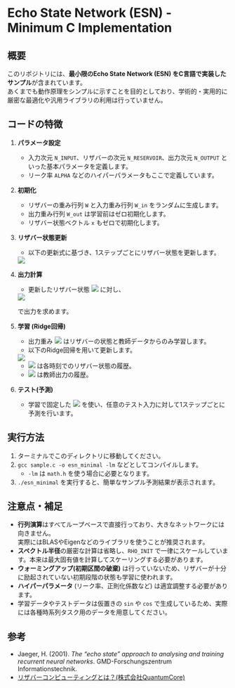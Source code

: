 # Echo State Network (ESN) - Minimum C Implementation

## 概要

このリポジトリには、**最小限のEcho State Network (ESN) をC言語で実装したサンプル**が含まれています。  
あくまでも動作原理をシンプルに示すことを目的としており、学術的・実用的に厳密な最適化や汎用ライブラリの利用は行っていません。

## コードの特徴

1. **パラメータ設定**  
   - 入力次元 `N_INPUT`、リザバーの次元 `N_RESERVOIR`、出力次元 `N_OUTPUT` といった基本パラメータを定義します。  
   - リーク率 `ALPHA` などのハイパーパラメータもここで定義しています。

2. **初期化**  
   - リザバーの重み行列 `W` と入力重み行列 `W_in` をランダムに生成します。  
   - 出力重み行列 `W_out` は学習前はゼロ初期化します。  
   - リザバー状態ベクトル `x` もゼロで初期化します。

3. **リザバー状態更新**  
   - 以下の更新式に基づき、1ステップごとにリザバー状態を更新します。

   <img src="https://latex.codecogs.com/svg.image?\mathbf{x}(t&plus;1)=(1-\alpha)\,\mathbf{x}(t)\;&plus;\;\alpha\,\tanh\!\bigl(\mathbf{W}_{\text{in}}\mathbf{u}(t)\;&plus;\;\mathbf{W}\,\mathbf{x}(t)\bigr)." />

4. **出力計算**  
   - 更新したリザバー状態 <img src="https://latex.codecogs.com/svg.image?\(\mathbf{x}(t)\)" /> に対し、

   <img src="https://latex.codecogs.com/svg.image?\mathbf{y}(t)=\mathbf{W}_{\text{out}}\;\mathbf{x}(t)." />

   で出力を求めます。

5. **学習 (Ridge回帰)**  
   - 出力重み <img src="https://latex.codecogs.com/svg.image?\(\mathbf{W}_{\text{out}}\)" /> はリザバーの状態と教師データからのみ学習します。  
   - 以下のRidge回帰を用いて更新します。

   <img src="https://latex.codecogs.com/svg.image?\mathbf{W}_{\text{out}}=\mathbf{D}\,\mathbf{X}^\top\bigl(\mathbf{X}\,\mathbf{X}^\top&plus;\lambda\,\mathbf{I}\bigr)^{-1}." />

   - <img src="https://latex.codecogs.com/svg.image?\(\mathbf{X}\)" /> は各時刻でのリザバー状態の履歴。  
   - <img src="https://latex.codecogs.com/svg.image?\(\mathbf{D}\)" /> は教師出力の履歴。

6. **テスト(予測)**  
   - 学習で固定した <img src="https://latex.codecogs.com/svg.image?\(\mathbf{W}_{\text{out}}\)" /> を使い、任意のテスト入力に対して1ステップごとに予測を行います。

## 実行方法

1. ターミナルでこのディレクトリに移動してください。
2. `gcc sample.c -o esn_minimal -lm` などとしてコンパイルします。  
   - `-lm` は `math.h` を使う場合に必要となります。
3. `./esn_minimal` を実行すると、簡単なサンプル予測結果が表示されます。

## 注意点・補足

- **行列演算**はすべてループベースで直接行っており、大きなネットワークには向きません。  
  実際にはBLASやEigenなどのライブラリを使うことが推奨されます。  
- **スペクトル半径**の厳密な計算は省略し、`RHO_INIT` で一律にスケールしています。本来は最大固有値を計算してスケーリングする必要があります。  
- **ウォーミングアップ(初期区間の破棄)** は行っていないため、リザバーが十分に励起されていない初期段階の状態も学習に使われます。  
- **ハイパーパラメータ** (リーク率、正則化係数など) は適宜調整する必要があります。  
- 学習データやテストデータは仮置きの `sin` や `cos` で生成しているため、実際には各種時系列タスク用のデータを用意してください。

## 参考

- Jaeger, H. (2001). *The “echo state” approach to analysing and training recurrent neural networks*. GMD-Forschungszentrum Informationstechnik.
- [リザバーコンピューティングとは？(株式会社QuantumCore)](https://www.qcore.co.jp/reservoir/)
